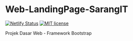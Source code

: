 # Web-LandingPage-SarangIT

[![Netlify Status](https://api.netlify.com/api/v1/badges/1df4d44c-42f5-43d3-9c5b-e85e95157364/deploy-status)](https://app.netlify.com/sites/landingpage-sarangit/deploys) [![MIT license](https://img.shields.io/badge/License-MIT-blue.svg)](https://lbesson.mit-license.org/)

Projek Dasar Web - Framework Bootstrap
